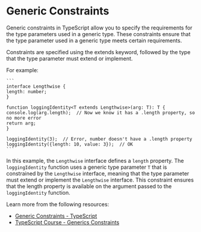 # Generic Constraints

Generic constraints in TypeScript allow you to specify the requirements for the type parameters used in a generic type. These constraints ensure that the type parameter used in a generic type meets certain requirements.

Constraints are specified using the extends keyword, followed by the type that the type parameter must extend or implement.

For example:

    ```
    interface Lengthwise {
    length: number;
    }

    function loggingIdentity<T extends Lengthwise>(arg: T): T {
    console.log(arg.length);  // Now we know it has a .length property, so no more error
    return arg;
    }

    loggingIdentity(3);  // Error, number doesn't have a .length property
    loggingIdentity({length: 10, value: 3});  // OK
    ```

In this example, the `Lengthwise` interface defines a `length` property. The `loggingIdentity` function uses a generic type parameter `T` that is constrained by the `Lengthwise` interface, meaning that the type parameter must extend or implement the `Lengthwise` interface. This constraint ensures that the length property is available on the argument passed to the `loggingIdentity` function.

Learn more from the following resources:

- [Generic Constraints - TypeScript](https://www.typescriptlang.org/docs/handbook/2/generics.html#generic-constraints)
- [TypeScript Course - Generics Constraints](https://www.youtube.com/watch?v=hLP2evgcAq4)